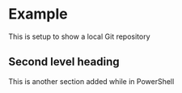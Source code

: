 # Example

This is setup to show a local Git repository

## Second level heading

This is another section added while in PowerShell
